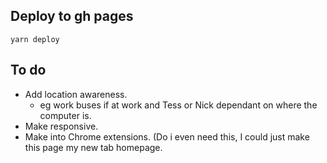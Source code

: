 ## Deploy to gh pages
```
yarn deploy
```

## To do
- Add location awareness.
  - eg work buses if at work and Tess or Nick dependant on where the computer is.
- Make responsive.
- Make into Chrome extensions. (Do i even need this, I could just make this page my new tab homepage. 

